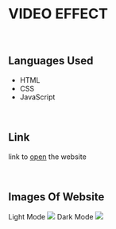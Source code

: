 # VIDEO EFFECT 
<br/>
<h2>Languages Used</h2>
<ul>
  <li>HTML</li>
   <li>CSS</li>
   <li>JavaScript</li>
</ul>
<br/>
<h2>Link</h2>
<p>link to <a href="https://practical-franklin-cc88c0.netlify.app/">open</a> the website</p>
<br/>
<h2>Images Of Website</h2>
Light Mode
<img src="./images/Screenshot(402)">
Dark Mode
<img src="./images/Screenshot(403)">
